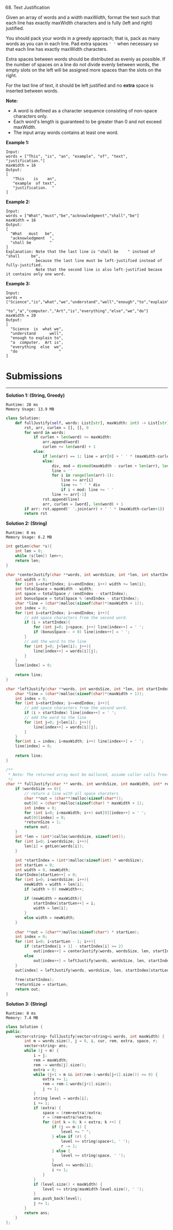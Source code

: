 68. Text Justification

Given an array of words and a width maxWidth, format the text such that each line has exactly maxWidth characters and is fully (left and right) justified.

You should pack your words in a greedy approach; that is, pack as many words as you can in each line. Pad extra spaces `' '` when necessary so that each line has exactly maxWidth characters.

Extra spaces between words should be distributed as evenly as possible. If the number of spaces on a line do not divide evenly between words, the empty slots on the left will be assigned more spaces than the slots on the right.

For the last line of text, it should be left justified and no **extra** space is inserted between words.

**Note:**

* A word is defined as a character sequence consisting of non-space characters only.
* Each word's length is guaranteed to be greater than 0 and not exceed maxWidth.
* The input array words contains at least one word.

**Example 1:**
```
Input:
words = ["This", "is", "an", "example", "of", "text", "justification."]
maxWidth = 16
Output:
[
   "This    is    an",
   "example  of text",
   "justification.  "
]
```

**Example 2:**
```
Input:
words = ["What","must","be","acknowledgment","shall","be"]
maxWidth = 16
Output:
[
  "What   must   be",
  "acknowledgment  ",
  "shall be        "
]
Explanation: Note that the last line is "shall be    " instead of "shall     be",
             because the last line must be left-justified instead of fully-justified.
             Note that the second line is also left-justified becase it contains only one word.
```

**Example 3:**
```
Input:
words = ["Science","is","what","we","understand","well","enough","to","explain",
         "to","a","computer.","Art","is","everything","else","we","do"]
maxWidth = 20
Output:
[
  "Science  is  what we",
  "understand      well",
  "enough to explain to",
  "a  computer.  Art is",
  "everything  else  we",
  "do                  "
]
```

# Submissions
---
**Solution 1: (String, Greedy)**
```
Runtime: 28 ms
Memory Usage: 13.9 MB
```
```python
class Solution:
    def fullJustify(self, words: List[str], maxWidth: int) -> List[str]:
        rst, arr, curlen = [], [], 0
        for word in words:
            if curlen + len(word) <= maxWidth:
                arr.append(word)
                curlen += len(word) + 1
            else:
                if len(arr) == 1: line = arr[0] + ' ' * (maxWidth-curlen+1)
                else:
                    div, mod = divmod(maxWidth - curlen + len(arr), len(arr)-1)
                    line = ''
                    for i in range(len(arr)-1):
                        line += arr[i]
                        line += ' ' * div
                        if i < mod: line += ' '
                    line += arr[-1]
                rst.append(line)
                arr, curlen = [word], len(word) + 1
        if arr: rst.append(' '.join(arr) + ' ' * (maxWidth-curlen+1))
        return rst
```

**Solution 2: (String)**
```
Runtime: 0 ms
Memory Usage: 6.2 MB
```
```c
int getLen(char *s){
    int len = 0;
    while (s[len]) len++;
    return len;
}

char *centerJustify(char **words, int wordsSize, int *len, int startIndex, int endIndex, int maxWidth){
    int width = 0;
    for (int i=startIndex; i<=endIndex; i++) width += len[i];
    int totalSpace = maxWidth - width;
    int space = totalSpace / (endIndex - startIndex);
    int bonusSpace = totalSpace % (endIndex - startIndex);
    char *line = (char*)malloc(sizeof(char)*(maxWidth + 1));
    int index = 0;
    for (int i=startIndex; i<=endIndex; i++){
        // add space characters from the second word.
        if (i > startIndex){
            for (int j=0; j<space; j++) line[index++] = ' ';
            if (bonusSpace-- > 0) line[index++] = ' ';
        }
        // add the word to the line
        for (int j=0; j<len[i]; j++){
            line[index++] = words[i][j];
        }
    }
    line[index] = 0;
    
    return line;
}

char *leftJustify(char **words, int wordsSize, int *len, int startIndex, int endIndex, int maxWidth){
    char *line = (char*)malloc(sizeof(char)*(maxWidth + 1));
    int index = 0;
    for (int i=startIndex; i<=endIndex; i++){
        // add space characters from the second word.
        if (i > startIndex) line[index++] = ' ';
        // add the word to the line
        for (int j=0; j<len[i]; j++){
            line[index++] = words[i][j];
        }
    }
    for(int i = index; i<maxWidth; i++) line[index++] = ' ';
    line[index] = 0;
    
    return line;
}

/**
 * Note: The returned array must be malloced, assume caller calls free().
 */
char ** fullJustify(char ** words, int wordsSize, int maxWidth, int* returnSize){
    if (wordsSize == 0){
		// return a line with all space charaters
		char **out = (char**)malloc(sizeof(char*));
		out[0] = (char*)malloc(sizeof(char) * maxWidth + 1);
		int index = 0;
		for (int i=0; i<maxWidth; i++) out[0][index++] = ' ';
		out[0][index] = 0;
		*returnSize = 1;
		return out;
	}
    int *len = (int*)calloc(wordsSize, sizeof(int));
    for (int i=0; i<wordsSize; i++){
        len[i] = getLen(words[i]);
    }
        
    int *startIndex = (int*)malloc(sizeof(int) * wordsSize);
    int startLen = 0;
    int width = 0, newWidth;
    startIndex[startLen++] = 0;
    for (int i=0; i<wordsSize; i++){
        newWidth = width + len[i];
        if (width > 0) newWidth++;
        
        if (newWidth > maxWidth){
        	startIndex[startLen++] = i;
        	width = len[i];
		}
        else width = newWidth;
    }
        
    char **out = (char**)malloc(sizeof(char*) * startLen);
    int index = 0;
    for (int i=0; i<startLen - 1; i++){
    	if (startIndex[i + 1] - startIndex[i] >= 2)
        	out[index++] = centerJustify(words, wordsSize, len, startIndex[i], startIndex[i + 1] - 1, maxWidth);
        else
        	out[index++] = leftJustify(words, wordsSize, len, startIndex[i], startIndex[i + 1] - 1, maxWidth);
    }
    out[index] = leftJustify(words, wordsSize, len, startIndex[startLen - 1], wordsSize - 1, maxWidth);
    
    free(startIndex);
    *returnSize = startLen;
    return out;
}
```

**Solution 3: (String)**
```
Runtime: 0 ms
Memory: 7.4 MB
```
```c++
class Solution {
public:
    vector<string> fullJustify(vector<string>& words, int maxWidth) {
        int m = words.size(), j = 0, i, cur, rem, extra, space, r;
        vector<string> ans;
        while (j < m) {
            i = j;
            rem = maxWidth;
            rem -= words[j].size();
            extra = 0;
            while (j+1 < m && int(rem-1-words[j+1].size()) >= 0) {
                extra += 1;
                rem = rem-1-words[j+1].size();
                j += 1;
            }
            string level = words[i];
            i += 1;
            if (extra) {
                space = (rem+extra)/extra;
                r = (rem+extra)%extra;
                for (int k = 0; k < extra; k ++) {
                    if (j == m-1) {
                        level += " ";
                    } else if (r) {
                        level += string(space+1, ' ');
                        r -= 1;
                    } else {
                        level += string(space, ' ');
                    }
                    level += words[i];
                    i += 1;
                }
            }
            if (level.size() < maxWidth) {
                level += string(maxWidth-level.size(), ' ');
            }
            ans.push_back(level);
            j += 1;
        }
        return ans;
    }
};
```
